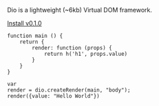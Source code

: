 Dio is a lightweight (~6kb) Virtual DOM framework.

[Install v0.1.0](/documentation "button")

```
function main () {
	return {
		render: function (props) {
			return h('h1', props.value)
		}
	}
}

var
render = dio.createRender(main, "body");
render({value: "Hello World"})
```